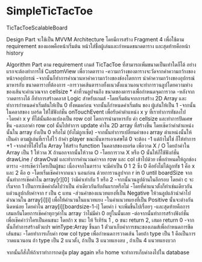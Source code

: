 # SimpleTicTacToe
TicTacToeScalableBoard



Design Part
จะใช้เป็น MVVM Architecture 
โดยมีการสร้าง Fragment 4 เพื่อใช้ตาม requirement ของแอพคือหน้าเริ่มต้น
หน้าใส่ชื่อผู้เล่นและกำหนดขนาดตาราง และสุดท้ายคือหน้า history


Algorithm Part
ตาม requirement เกมส์ TicTacToe ที่สามารถเพิ่มขนาดเป็นเท่าใดก็ได้
อย่างแรกจะต้องทำการใช้ CustomView เพื่อวาดตาราง
-ความกว้างของตารางจะวัดจากค่าความกว้างของหน้าจออุปกรณ์
-จากนั้นก็ทำการคำณวนหาค่าความกว้างของช่องโดยการ นำค่าความกว้างของอุปกรณ์ มาหารกับ ขนาดตารางที่ต้องการ
-การวาดเส้นตารางทั้งแนวตั้งแนวนอนจะทำการวนลูปโดยความห่างของเส้นจะคำนวณจาก cellsize * ค่าที่วนลูปจนถึง ขนาดของตารางเพื่อกำหนดจุดการวาด
-หลังจากวาดตารางได้ ก็ทำการสร้างคลาส Logic สำหรับเกมส์
-โดยเริ่มต้นจากการสร้าง 2D Array และทำการกำหนดค่าเริ่มต้นให้เป็น 0 ทั้งหมดก่อน จากนั้นก็กำหนดค่าเริ่มต้น ของ ผู้เล่นให้เป็น 1
-จากนั้นในคลาสของ บอร์ด ให้ใช้ฟังก์ชั่น onTouchEvent เพื่อรับค่าตำแหน่ง x y ที่เราทำการทัชลงไป 
-โดยค่า x y ที่ได้นั้นต้องแปลงเป็น row col โดยการนำมาหารกับ ค่า cellsize และทำการปัดเศษขึ้น
-และเอาค่า row col นั้นไปทำการ update ค่าใน 2D array ที่สร้างขึ้น โดยเช๊คว่าค่าตำแหน่งนั้นใน array ยังเป็น 0 หรือไม่ (ยังไม่ถูกเซ็ต)
-จากนั้นทำการเปลี่ยนค่าของ array ตำแหน่งนั้นให้เป็นค่า ตามผู้เล่นที่เราใส่ไว้ ถ้าค่า player ขณะนั้นหารเอาเศษได้ 0 จะต้อง -1 แต่ถ้าไม่ใช่ ก็ให้ทำการ +1
-จากค่าที่ใส่ไปใน Array ให้สร้าง function ในคลาสของบอร์ด เพื่อวาด X / O โดยถ้าค่าใน Array เป็น 1 ให้วาด X ถ้านอกจากนั้นให้วาด O
-โดยการวาด X หรือ O นั้นให้ก็ใช้ฟังก์ชั่น drawLine / drawOval และทำการคำนวณค่าจาก row และ col เข้าไปด้วย เพื่อกำหนดให้ถูกช่องตาราง
-การเช๊คว่าใครเป็นผู้ชนะ เนื่องจากในตาราง จะมีค่าเป็น 0 1 2 ซึ่ง 0 คือยังไม่ได้ถูกทัช 1 คือ x และ 2 คือ o
-โดยเริ่มเช๊คค่าจากแนว นอนก่อน ด้วยการวนลูปจาก r in 0 until boardSize จากนั้นทำการเช๊คค่าใน array[r][0] ว่ามีค่าเท่ากับ 1 หรือ 2
-จากนั้นวนลูปด้านในอีกรอบ โดยค่า c จะเริ่มจาก 1 เป็นการเช๊คค่าถัดไปว่าเป็น ค่าเดียวกันกับอันแรกหรือไม่
-โดยที่ค่าแนวตั้งก็ทำเช่นเดียวกันแต่วนลูปกลับค่าจาก r เป็น c แทน
-ส่วนค่าของแนวทแยงที่เป็น Negative ให้วนลูปแล้วนำค่าไปคำณวนใน array[i][i] เพื่อให้คำนวนในแนวทแยง
-ในค่าแนวทแยงที่เป็น Positive นั้นจะต่างกันนิดหน่อย โดยค่าใน array[i][boardsize-1-i] โดยค่า i จะเพิ่มขึ้นไปเรื่อยๆ
-และสุดท้ายคือการเสมอกันโดยการเช๊คค่าทุกๆค่าใน array ว่าไม่มีค่า 0 อยู่ในนั้นเลย
-ต่อจากนั้นทำการสร้างฟังก์ชั่นเพื่อเช๊คค่าว่าใครเป็นคนชนะ โดยถ้า x ชนะ ให้ รีเทิร์น 1 , o ชนะ return 2, เสมอ return 0
-จากนั้นก็ทำการสร้างตัวแปร winType:Array ขึ้นมา 1 ตัวมาเก็บค่าการชนะของเกมส์เพื่อกำหนดการขีดเส้นชนะ
-โดยทำการเก็บค่า row col type เพื่อกำหนดการวาดเส้น โดยถ้า type เป็น 1 คือเป็นการวาดแนวนอน
  ถ้า type เป็น 2 แนวตั้ง, ถ้าเป็น 3 แนวทแยงลบ , ถ้าเป็น 4 แนวทแยงบวก

จากนั้นก็สั่งให้ถ้าเราทำการกดปุ่ม play again หรือ home จะทำการเก็บค่าลงไปใน database 
